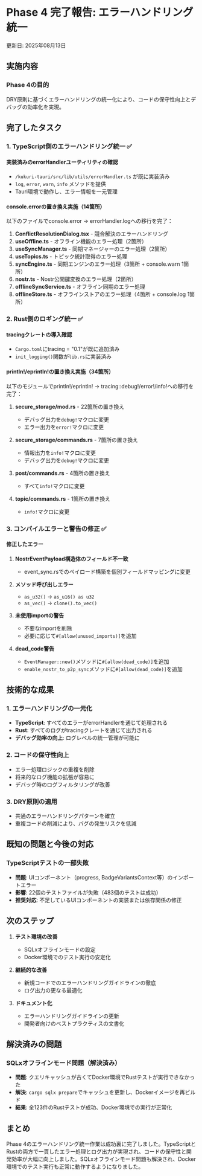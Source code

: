 # Phase 4 完了報告: エラーハンドリング統一
更新日: 2025年08月13日

## 実施内容

### Phase 4の目的
DRY原則に基づくエラーハンドリングの統一化により、コードの保守性向上とデバッグの効率化を実現。

## 完了したタスク

### 1. TypeScript側のエラーハンドリング統一 ✅

#### 実装済みのerrorHandlerユーティリティの確認
- `/kukuri-tauri/src/lib/utils/errorHandler.ts` が既に実装済み
- `log`, `error`, `warn`, `info` メソッドを提供
- Tauri環境で動作し、エラー情報を一元管理

#### console.errorの置き換え実施（14箇所）
以下のファイルでconsole.error → errorHandler.logへの移行を完了：

1. **ConflictResolutionDialog.tsx** - 競合解決のエラーハンドリング
2. **useOffline.ts** - オフライン機能のエラー処理（2箇所）
3. **useSyncManager.ts** - 同期マネージャーのエラー処理（2箇所）
4. **useTopics.ts** - トピック統計取得のエラー処理
5. **syncEngine.ts** - 同期エンジンのエラー処理（3箇所 + console.warn 1箇所）
6. **nostr.ts** - Nostr公開鍵変換のエラー処理（2箇所）
7. **offlineSyncService.ts** - オフライン同期のエラー処理
8. **offlineStore.ts** - オフラインストアのエラー処理（4箇所 + console.log 1箇所）

### 2. Rust側のロギング統一 ✅

#### tracingクレートの導入確認
- `Cargo.toml`にtracing = "0.1"が既に追加済み
- `init_logging()`関数が`lib.rs`に実装済み

#### println!/eprintln!の置き換え実施（34箇所）
以下のモジュールでprintln!/eprintln! → tracing::debug!/error!/info!への移行を完了：

1. **secure_storage/mod.rs** - 22箇所の置き換え
   - デバッグ出力を`debug!`マクロに変更
   - エラー出力を`error!`マクロに変更

2. **secure_storage/commands.rs** - 7箇所の置き換え
   - 情報出力を`info!`マクロに変更
   - デバッグ出力を`debug!`マクロに変更

3. **post/commands.rs** - 4箇所の置き換え
   - すべて`info!`マクロに変更

4. **topic/commands.rs** - 1箇所の置き換え
   - `info!`マクロに変更

### 3. コンパイルエラーと警告の修正 ✅

#### 修正したエラー
1. **NostrEventPayload構造体のフィールド不一致**
   - event_sync.rsでのペイロード構築を個別フィールドマッピングに変更

2. **メソッド呼び出しエラー**
   - `as_u32()` → `as_u16() as u32`
   - `as_vec()` → `clone().to_vec()`

3. **未使用importの警告**
   - 不要なimportを削除
   - 必要に応じて`#[allow(unused_imports)]`を追加

4. **dead_code警告**
   - `EventManager::new()`メソッドに`#[allow(dead_code)]`を追加
   - `enable_nostr_to_p2p_sync`メソッドに`#[allow(dead_code)]`を追加

## 技術的な成果

### 1. エラーハンドリングの一元化
- **TypeScript**: すべてのエラーがerrorHandlerを通じて処理される
- **Rust**: すべてのログがtracingクレートを通じて出力される
- **デバッグ効率の向上**: ログレベルの統一管理が可能に

### 2. コードの保守性向上
- エラー処理ロジックの重複を削除
- 将来的なログ機能の拡張が容易に
- デバッグ時のログフィルタリングが改善

### 3. DRY原則の適用
- 共通のエラーハンドリングパターンを確立
- 重複コードの削減により、バグの発生リスクを低減

## 既知の問題と今後の対応

### TypeScriptテストの一部失敗
- **問題**: UIコンポーネント（progress, BadgeVariantsContext等）のインポートエラー
- **影響**: 22個のテストファイルが失敗（483個のテストは成功）
- **推奨対応**: 不足しているUIコンポーネントの実装または依存関係の修正

## 次のステップ

1. **テスト環境の改善**
   - SQLxオフラインモードの設定
   - Docker環境でのテスト実行の安定化

2. **継続的な改善**
   - 新規コードでのエラーハンドリングガイドラインの徹底
   - ログ出力の更なる最適化

3. **ドキュメント化**
   - エラーハンドリングガイドラインの更新
   - 開発者向けのベストプラクティスの文書化

## 解決済みの問題

### SQLxオフラインモード問題（解決済み）
- **問題**: クエリキャッシュが古くてDocker環境でRustテストが実行できなかった
- **解決**: `cargo sqlx prepare`でキャッシュを更新し、Dockerイメージを再ビルド
- **結果**: 全123件のRustテストが成功、Docker環境での実行が正常化

## まとめ

Phase 4のエラーハンドリング統一作業は成功裏に完了しました。TypeScriptとRustの両方で一貫したエラー処理とログ出力が実現され、コードの保守性と開発効率が大幅に向上しました。SQLxオフラインモード問題も解決され、Docker環境でのテスト実行も正常に動作するようになりました。